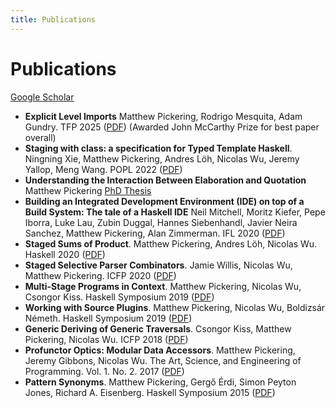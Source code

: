 ```yaml
---
title: Publications
---
```


# Publications

[Google Scholar](https://scholar.google.com/citations?user=nRJGAIYAAAAJ&hl=en)

* **Explicit Level Imports** Matthew Pickering, Rodrigo Mesquita, Adam Gundry. TFP 2025 ([PDF](papers/explicit-level-imports.pdf)) (Awarded John McCarthy Prize for best paper overall)
* **Staging with class: a specification for Typed Template Haskell**. Ningning Xie, Matthew Pickering, Andres Löh, Nicolas Wu, Jeremy Yallop, Meng Wang. POPL 2022 ([PDF](papers/staging-with-class.pdf))
* **Understanding the Interaction Between Elaboration and Quotation** Matthew Pickering [PhD Thesis](papers/thesis.pdf)
* **Building an Integrated Development Environment (IDE) on top of a Build System: The tale of a Haskell IDE** Neil Mitchell, Moritz Kiefer, Pepe Iborra, Luke Lau, Zubin Duggal, Hannes Siebenhandl, Javier Neira Sanchez, Matthew Pickering, Alan Zimmerman. IFL 2020 ([PDF](papers/ide.pdf))
* **Staged Sums of Product**. Matthew Pickering, Andres Löh, Nicolas Wu. Haskell 2020 ([PDF](papers/staged-sop.pdf))
* **Staged Selective Parser Combinators**. Jamie Willis, Nicolas Wu, Matthew Pickering. ICFP 2020 ([PDF](papers/parsley-icfp.pdf))
* **Multi-Stage Programs in Context**. Matthew Pickering, Nicolas Wu, Csongor Kiss. Haskell Symposium 2019
([PDF](papers/multi-stage-programs-in-context.pdf))
* **Working with Source Plugins**. Matthew Pickering, Nicolas Wu, Boldizsár Németh. Haskell Symposium 2019
([PDF](papers/working-with-source-plugins.pdf))
* **Generic Deriving of Generic Traversals**. Csongor Kiss, Matthew Pickering, Nicolas Wu. ICFP 2018
([PDF](papers/generic-deriving-of-generic-traversals.pdf))
* **Profunctor Optics: Modular Data Accessors**. Matthew Pickering, Jeremy Gibbons, Nicolas Wu. The Art‚ Science‚ and Engineering of Programming. Vol. 1. No. 2. 2017
([PDF](papers/profunctor-options.pdf))
* **Pattern Synonyms**. Matthew Pickering, Gergő Érdi, Simon Peyton Jones, Richard A. Eisenberg. Haskell Symposium 2015 ([PDF](papers/pattern-synonyms.pdf))


